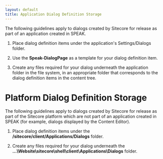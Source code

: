 ```yaml
---
layout: default
title: Application Dialog Definition Storage
---
```


The following guidelines apply to dialogs created by Sitecore for release as part of an application created in SPEAK.

1. Place dialog definition items under the application's Settings/Dialogs folder.

1. Use the **Speak-DialogPage** as a template for your dialog definition item.

1. Create any files required for your dialog underneath the application folder in the file system, in an appropriate folder that corresponds to the dialog definition items in the content tree.

# Platform Dialog Definition Storage #

The following guidelines apply to dialogs created by Sitecore for release as part of the Sitecore platform which are not part of an application created in SPEAK (for example, dialogs displayed by the Content Editor).

1. Place dialog definition items under the **/sitecore/client/Applications/Dialogs** folder.

1. Create any files required for your dialog underneath the **...\Website\sitecore\shell\client\Applications\Dialogs** folder.

